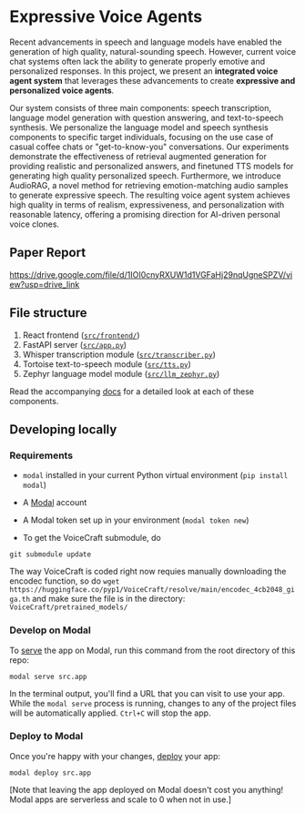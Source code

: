 # Expressive Voice Agents

Recent advancements in speech and language models have enabled the generation of high quality, natural-sounding speech. However,
current voice chat systems often lack the ability to generate properly emotive and personalized responses. In this project, we present
an **integrated voice agent system** that leverages these advancements to create **expressive and personalized voice agents**. 

Our system consists of three main components: speech transcription, language model generation with question answering, and text-to-speech synthesis. We
personalize the language model and speech synthesis components to specific target individuals, focusing on the use case of casual coffee
chats or "get-to-know-you" conversations. Our experiments demonstrate the effectiveness of retrieval augmented generation for providing
realistic and personalized answers, and finetuned TTS models for generating high quality personalized speech. Furthermore, we introduce AudioRAG, a novel method for retrieving emotion-matching audio samples to generate expressive speech. The resulting voice agent system achieves high quality in terms of realism, expressiveness, and personalization with reasonable latency, offering a promising direction for AI-driven personal voice clones.

## Paper Report 
https://drive.google.com/file/d/1IOI0cnyRXUW1d1VGFaHj29nqUgneSPZV/view?usp=drive_link 

## File structure

1. React frontend ([`src/frontend/`](./src/frontend/))
2. FastAPI server ([`src/app.py`](./src/app.py))
3. Whisper transcription module ([`src/transcriber.py`](./src/transcriber.py))
4. Tortoise text-to-speech module ([`src/tts.py`](./src/tts.py))
5. Zephyr language model module ([`src/llm_zephyr.py`](./src/llm_zephyr.py))

Read the accompanying [docs](https://modal.com/docs/examples/llm-voice-chat) for a detailed look at each of these components.

## Developing locally

### Requirements

- `modal` installed in your current Python virtual environment (`pip install modal`)
- A [Modal](http://modal.com/) account
- A Modal token set up in your environment (`modal token new`)

- To get the VoiceCraft submodule, do
```
git submodule update
```
The way VoiceCraft is coded right now requies manually downloading the encodec function, so do `wget https://huggingface.co/pyp1/VoiceCraft/resolve/main/encodec_4cb2048_giga.th` and make sure the file is in the directory: `VoiceCraft/pretrained_models/`

### Develop on Modal

To [serve](https://modal.com/docs/guide/webhooks#developing-with-modal-serve) the app on Modal, run this command from the root directory of this repo:

```shell
modal serve src.app
```

In the terminal output, you'll find a URL that you can visit to use your app. While the `modal serve` process is running, changes to any of the project files will be automatically applied. `Ctrl+C` will stop the app.

### Deploy to Modal

Once you're happy with your changes, [deploy](https://modal.com/docs/guide/managing-deployments#creating-deployments) your app:

```shell
modal deploy src.app
```

[Note that leaving the app deployed on Modal doesn't cost you anything! Modal apps are serverless and scale to 0 when not in use.]

